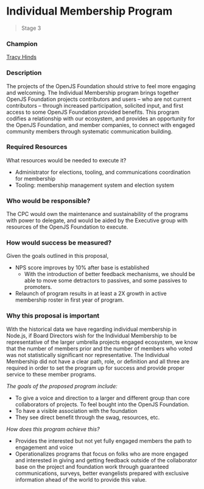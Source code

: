 # Individual Membership Program
>  Stage 3

### Champion
[Tracy Hinds](https://github.com/hackygolucky)

### Description

The projects of the OpenJS Foundation should strive to feel more engaging and welcoming. The Individual Membership program brings together OpenJS Foundation projects contributors and users – who are not current contributors – through increased participation, solicited input, and first access to some OpenJS Foundation provided benefits. This program codifies a relationship with our ecosystem, and provides an opportunity for the OpenJS Foundation, and member companies, to connect with engaged community members through systematic communication building.

### Required Resources

What resources would be needed to execute it?

- Administrator for elections, tooling, and communications coordination for membership 
- Tooling: membership management system and election system 

### Who would be responsible?

The CPC would own the maintenance and sustainability of the programs with power to delegate, and would be aided by the Executive group with resources of the OpenJS Foundation to execute.

### How would success be measured?

Given the goals outlined in this proposal,

- NPS score improves by 10% after base is established 
    - With the introduction of better feedback mechanisms, we should be able to move some detractors to passives, and some passives to promoters. 
- Relaunch of program results in at least a 2X growth in active membership roster in first year of program. 

### Why this proposal is important

With the historical data we have regarding individual membership in Node.js, if Board Directors wish for the Individual Membership to be representative of the larger umbrella projects engaged ecosystem, we know that the number of members prior and the number of members who voted was not statistically significant nor representative. The Individual Membership did not have a clear path, role, or definition and all three are required in order to set the program up for success and provide proper service to these member programs. 

*The goals of the proposed program include:*

- To give a voice and direction to a larger and different group than core collaborators of projects. To feel bought into the OpenJS Foundation. 
- To have a visible association with the foundation 
- They see direct benefit through the swag, resources, etc. 

*How does this program achieve this?*

- Provides the interested but not yet fully engaged members the path to engagement and voice 
- Operationalizes programs that focus on folks who are more engaged and interested in giving and getting feedback outside of the collaborator base on the project and foundation work through guaranteed communications, surveys, better evangelists prepared with exclusive information ahead of the world to provide this value. 
